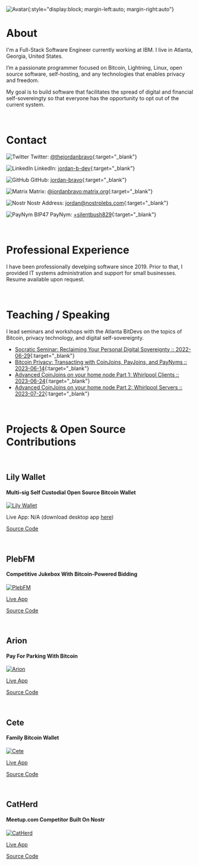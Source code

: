 ![Avatar](/assets/images/avatar-200.png){:style="display:block; margin-left:auto; margin-right:auto"}

# About

I'm a Full-Stack Software Engineer currently working at IBM.  I live in Atlanta, Georgia, United States.

I’m a passionate programmer focused on Bitcoin, Lightning, Linux, open source software, self-hosting, and any technologies that enables privacy and freedom.

My goal is to build software that facilitates the spread of digital and financial self-sovereingty so that everyone has the opportunity to opt out of the current system.

<br/>

# Contact

![Twitter](/assets/images/icon-twitter-48.png) Twitter: [@thejordanbravo](https://twitter.com/thejordanbravo){:target="_blank"}

![LinkedIn](/assets/images/icon-linkedin-48.png) LinkedIn: [jordan-b-dev](https://linkedin.com/in/jordan-b-dev){:target="_blank"}

![GitHub](/assets/images/icon-github-48.png) GitHub: [jordan-bravo](https://github.com/jordan-bravo){:target="_blank"}

![Matrix](/assets/images/icon-matrix-white-48.png) Matrix: [@jordanbravo:matrix.org](https://matrix.to/#/@jordanbravo:matrix.org){:target="_blank"}

![Nostr](/assets/images/icon-nostr-48.png) Nostr Address: [jordan@nostrplebs.com](https://astral.ninja/npub1f6ntw2f4dnpdwkccqgg7ef7yagf9kdkrfn7l07kr9uz0q8e9k94sje7kur){:target="_blank"}

![PayNym](/assets/images/icon-paynym-48.png) BIP47 PayNym: [+silentbush829](https://paynym.is/+silentbush829){:target="_blank"}
  
<br/>
  
# Professional Experience

I have been professionally develping software since 2019.  Prior to that, I provided IT systems administration and support for small businesses.  Resume available upon request.

<br/>

# Teaching / Speaking
I lead seminars and workshops with the Atlanta BitDevs on the topics of Bitcoin, privacy technology, and digital self-sovereignty.  
- [Socratic Seminar: Reclaiming Your Personal Digital Sovereignty :: 2022-06-29](https://www.meetup.com/atlantabitdevs/events/286248874/){:target="_blank"}
- [Bitcoin Privacy: Transacting with CoinJoins, PayJoins, and PayNyms :: 2023-06-14](https://www.meetup.com/atlantabitdevs/events/294080873/){:target="_blank"}
- [Advanced CoinJoins on your home node Part 1: Whirlpool Clients :: 2023-06-24](https://www.meetup.com/atlantabitdevs/events/294304956/){:target="_blank"}
- [Advanced CoinJoins on your home node Part 2: Whirlpool Servers :: 2023-07-22](https://www.meetup.com/atlantabitdevs/events/294521290/){:target="_blank"}

<br/>

# Projects & Open Source Contributions

<br/>

## Lily Wallet

#### Multi-sig Self Custodial Open Source Bitcoin Wallet

[![Lily Wallet](/assets/images/screenshot-lily-300x192.png)](/screenshots/lily)

Live App: N/A (download desktop app [here](https://lily-wallet.com/download))

[Source Code](https://github.com/Lily-Technologies/lily-wallet)

<br/>

## PlebFM

#### Competitive Jukebox With Bitcoin-Powered Bidding

[![PlebFM](/assets/images/screenshot-plebfm-300x256.png)](/screenshots/plebfm)

[Live App](https://pleb.fm/atl)

[Source Code](https://github.com/PlebFM/PlebFM)

<br/>

## Arion

#### Pay For Parking With Bitcoin

[![Arion](/assets/images/screenshot-arion-300x245.png)](/screenshots/arion)

[Live App](https://arionparking.tech/)

[Source Code](https://github.com/atlantabitdevs/park-lightning)

<br/>

## Cete

#### Family Bitcoin Wallet

[![Cete](/assets/images/screenshot-cete-300x230.png)](/screenshots/cete)

[Live App](https://cete.atlantabitdevs.org)

[Source Code](https://github.com/atlantabitdevs/family-btc)

<br/>

## CatHerd

#### Meetup.com Competitor Built On Nostr

[![CatHerd](/assets/images/screenshot-catherd-300x285.png)](/screenshots/catherd)

[Live App](https://meetup.terminus.money)

[Source Code](https://github.com/ATLBitLab/nostr-meetup)

